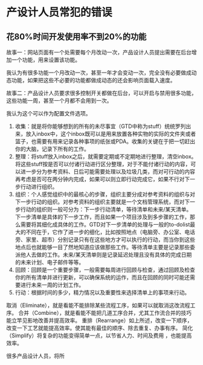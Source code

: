 # 产设计人员常犯的错误

## 花80%时间开发使用率不到20%的功能

故事一：网站页面有一个处需要每个月改动一次，产品设计人员提出需要在后台增加一个功能，用来设置该功能。

我认为有很多功能一个月改动一次，甚至一年才会变动一次，完全没有必要做成动态功能，如果把这些不必要的功能都做成动态的还会影响页面载入速度。

故事二：产品设计人员要求很多控制开关都做在后台，可以开启与禁用很多功能，这些功能一周，甚至一个月都不会用到一次。

我认为这个可以作为配置文件选项。

1. 收集：就是将你能够想到的所有的未尽事宜（GTD中称为stuff）统统罗列出来，放入inbox中，这个inbox既可以是用来放置各种实物的实际的文件夹或者篮子，也需要有用来记录各种事项的纸张或PDA。收集的关键在于把一切赶出你的大脑，记录下所有的工作。
2. 整理：将stuff放入inbox之后，就需要定期或不定期地进行整理，清空inbox。将这些stuff按是否可以付诸行动进行区分整理，对于不能付诸行动的内容，可以进一步分为参考资料、日后可能需要处理以及垃圾几类，而对可行动的内容再考虑是否可在两分钟内完成，如果可以则立即行动完成它，如果不行对下一步行动进行组织。
3. 组织：个人感觉组织中的最核心的步骤，组织主要分成对参考资料的组织与对下一步行动的组织。对参考资料的组织主要就是一个文档管理系统，而对下一步行动的组织则一般可分为：下一步行动清单，等待清单和未来/某天清单。下一步清单是具体的下一步工作，而且如果一个项目涉及到多步骤的工作，那么需要将其细化成具体的工作。GTD对下一步清单的处理与一般的to-dolist最大的不同在于，它作了进一步的细化，比如按照地点（电脑旁、办公室、电话旁、家里、超市）分别记录只有在这些地方才可以执行的行动，而当你到这些地点后也就能够一目了然地知道应该做那些工作。等待清单主要是记录那些委派他人去做的工作。未来/某天清单则是记录延迟处理且没有具体的完成日期的未来计划、电子邮件等等。
4. 回顾：回顾是一个重要步骤，一般需要每周进行回顾与检查，通过回顾及检查你的所有清单并进行更新，可以确保系统的运作，而且在回顾的同时可能还需要进行未来一周的计划工作。
5. 行动：根据时间的多少，精力情况以及重要性来选择清单上的事项来行动。

取消（Eliminate），就是看能不能排除某些流程工序，如果可以就取消这改流程工序。 合并（Combine），就是看能不能把几道工序合并，尤其工作流合并的技巧能立竿见影地改善并提高效率。 重排（Rearrange）如上所述，改变一下顺序，改变一下工艺就能提高效率。使其能有最佳的顺序、除去重复、办事有序。 简化（Simplify）将复杂的功能变得简单一点，以节省人力、时间及费用 ，也能提高效率。

很多产品设计人员，将所

